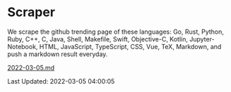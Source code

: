 # Scraper

We scrape the github trending page of these languages: Go, Rust, Python, Ruby, C++, C, Java, Shell, Makefile, Swift, Objective-C, Kotlin, Jupyter-Notebook, HTML, JavaScript, TypeScript, CSS, Vue, TeX, Markdown, and push a markdown result everyday.

[2022-03-05.md](https://github.com/yangwenmai/github-trending-backup/blob/master/2022-03-05.md)

Last Updated: 2022-03-05 04:00:05